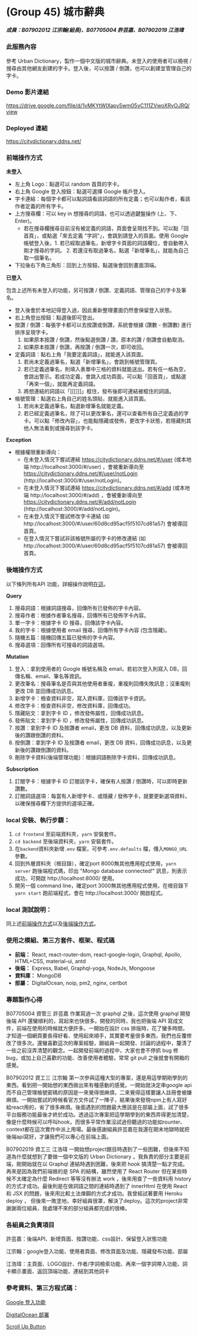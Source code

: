 #  (Group 45) 城市辭典 
##### 成員：B07902012 江宗翰(組長)、B07705004 許芸嘉、B07902019 江浩瑋


### 此服務內容
參考 Urban Dictionary，製作一個中文版的城市辭典。未登入的使用者可以檢視 / 搜尋由其他網友創建的字卡。登入後，可以按讚 / 倒讚，也可以創建並管理自己的字卡。

### Demo 影片連結

https://drive.google.com/file/d/1vMKYtWIXapy5wm05vC111ZVwoXRyOJRQ/view

### Deployed 連結

https://citydictionary.ddns.net/

### 前端操作方式


**未登入**

- 左上角 Logo：點選可以 random 首頁的字卡。
- 右上角 Google 登入按鈕：點選可選擇 Google 帳戶登入。
- 字卡連結：每個字卡都可以點詞語看該詞語的所有定義；也可以點作者，看該作者定義的所有字卡。
- 上方搜尋欄：可以 key in 想搜尋的詞語，也可以透過鍵盤操作 (上、下、Enter)。
    - 若在搜尋欄搜尋目前沒有被定義的詞語，頁面會呈現找不到。可以點「回首頁」，或點選「來去定義 "字詞"」，會跳到請登入的頁面。使用 Google 帳號登入後，1. 若已經取過筆名，新增字卡頁面的詞語欄位，會自動帶入剛才搜尋的字詞。 2. 若還沒有取過筆名，點選「新增筆名」，就能為自己取一個筆名。
- 下拉後右下角三角形：回到上方按鈕，點選後會回到畫面頂端。


**已登入**

包含上述所有未登入的功能，另可按讚 / 倒讚、定義詞語、管理自己的字卡及筆名。
- 登入後會於本地記得登入過，因此重新整理畫面仍然會保留登入狀態。
- 右上角登出按鈕：點選後即可登出。
- 按讚 / 倒讚：每張字卡都可以去按讚或倒讚，系統會根據 (讚數 - 倒讚數) 進行排序呈現字卡。
    1. 如果原本按讚 / 倒讚，然後點選倒讚 / 讚，原本的讚 / 倒讚會自動取消。
    2. 如果原本按讚 / 倒讚，再按讚 / 倒讚一次，即可收回。
- 定義詞語：點右上角「我要定義詞語」，就能進入該頁面。
    1. 若尚未定義過筆名，點選「新增筆名」，會跳到帳號管理頁。
    2. 若已定義過筆名，則填入表單中三格的資料就能送出。若有任一格為空，會跳出警示。若成功定義，會跳入成功頁面，可以點「回首頁」，或點選「再來一個」，就能再定義詞語。
    3. 將想連結的詞語以「[[[]]]」框住，發布後即可連結被框住的詞語。
- 帳號管理：點選右上角自己的姓名頭貼，就能進入該頁面。
    1. 若尚未定義過筆名，點選新增筆名就能定義。
    2. 若已經定義過筆名，除了可以更改筆名，還可以查看所有自己定義過的字卡。可以點「修改內容」，也能點隱藏或發佈，更改字卡狀態，若隱藏則其他人無法看到或搜尋到該字卡。

**Exception**
- 根據權限重新導向：
    - 在未登入情況下嘗試連結 https://citydictionary.ddns.net/#/user (或本地端 http://localhost:3000/#/user) ，會被重新導向至 https://citydictionary.ddns.net/#/user/notLogin  (http://localhost:3000/#/user/notLogin)。
    - 在未登入情況下嘗試連結 https://citydictionary.ddns.net/#/add (或本地端 http://localhost:3000/#/add) ，會被重新導向至 https://citydictionary.ddns.net/#/add/notLogin  (http://localhost:3000/#/add/notLogin)。
    - 在未登入情況下嘗試修改字卡連結 (如 http://localhost:3000/#/user/60d8cd95acf5f5107cd81a57) 會被導回首頁。
    - 在登入情況下嘗試非該帳號所屬的字卡的修改連結 (如 http://localhost:3000/#/user/60d8cd95acf5f5107cd81a57) 會被導回首頁。

### 後端操作方式
以下條列所有API 功能，詳細操作說明[在這](https://docs.google.com/document/d/1lYtDs9Kacavc3QcyNg4xKjY5rYqx5FDX_bUt-043AdE/edit?usp=sharing)。

**Query**
1. 搜尋詞語：根據詞語搜尋，回傳所有已發佈的字卡內容。
2. 搜尋作者：根據作者筆名搜尋，回傳所有已發佈字卡內容。
3. 單一字卡：根據字卡 ID 搜尋，回傳該字卡內容。
4. 我的字卡：根據使用者 email 搜尋，回傳所有字卡內容 (包含隱藏)。
5. 隨機五篇：隨機回傳五篇已發佈的字卡內容。
6. 搜尋選項：回傳所有可搜尋的詞語選項。
   
**Mutation**
1. 登入：拿到使用者的 Google 帳號名稱及 email，若初次登入則寫入 DB，回傳名稱、email、筆名等資訊。
2. 更改筆名：搜尋筆名是否與其他使用者重複，重複則回傳失敗訊息；沒重複則更改 DB 並回傳成功訊息。
3. 新增字卡：檢查資料非空，寫入資料庫，回傳該字卡資訊。
4. 修改字卡：檢查資料非空，修改資料庫，回傳成功。
5. 隱藏貼文：拿到字卡 ID ，修改發佈屬性，回傳成功訊息。
6. 發佈貼文：拿到字卡 ID ，修改發佈屬性，回傳成功訊息。
7. 按讚：拿到字卡 ID 及按讚者 email，更改 DB 資料，回傳成功訊息，以及更新後的讚跟倒讚的資料。
8. 按倒讚：拿到字卡 ID 及按讚者 email，更改 DB 資料，回傳成功訊息，以及更新後的讚跟倒讚的資料。
9. 刪除字卡資料(後端管理功能)：根據詞語刪除字卡資料，回傳成功訊息。

**Subscription**
1. 訂閱字卡：根據字卡 ID 訂閱該字卡，確保有人按讚 / 倒讚時，可以即時更新讚數。
2. 訂閱詞語選項：每當有人新增字卡、或隱藏 / 發佈字卡，就要更新選項資料，以確保搜尋欄下方提供的選項正確。

### **local 安裝、執行步驟：**

1. `cd frontend` 至前端資料夾，`yarn` 安裝套件。
2. `cd backend` 至後端資料夾，`yarn` 安裝套件。
3. 在`backend`資料夾新增`.env` 檔案，可參考`.env.defaults` 檔，傳入`MONGO_URL` 參數。
4. 回到外層資料夾（根目錄），確定port 8000無其他應用程式使用，`yarn server` 跑後端程式碼，印出 "Mongo database connected!" 訊息，則表示成功，可開啟 http://localhost:8000/ 使用。
5. 開另一個 command line，確定port 3000無其他應用程式使用，在根目錄下`yarn start` 跑前端程式，會在 http://localhost:3000/ 開啟程式。


### local 測試說明：
同上述[前端操作方式](#前端操作方式)以及[後端操作方式](#後端操作方式)。

### 使用之模組、第三方套件、框架、程式碼
- **前端：** React, react-router-dom, react-google-login, Graphql, Apollo, HTML+CSS, material-ui, antd
- **後端：** Express, Babel, Graphql-yoga, NodeJs, Mongoose
- **資料庫：** MongoDB
- **部屬：** DigitalOcean, noip, pm2, nginx, certbot


### 專題製作心得

B07705004 資管三 許芸嘉
作業寫過一次 graphql 之後，這次使用 graphql 開發後端 API 還蠻順利的，寫起來也快很多。開發的同時，我也把後端 API 寫成文件，前端在使用的時候就方便許多。一開始在設計 css 排版時，花了蠻多時間，才知道一個網頁要長得好看、使用起來順手，其實要考量很多東西，我們也反覆修改了很多次。還蠻喜歡這次的專案經驗，跟組員一起開發、討論的過程中，釐清了一些之前沒弄清楚的觀念。一起開發前端的過程中，大家也會不停抓 bug 修 bug，或加上自己喜歡的功能、改善使用者體驗，常常 git pull 之後就會有開箱的感覺。

B07902012 資工三 江宗翰
第一次參與這種大型的專案，還是用這學期剛學到的東西。看到把一開始想的東西做出來有種感動的感覺。一開始就決定串google api而不自己管理帳號密碼的原因是一來覺得很麻煩，二來覺得這樣要讓人註冊會被嫌麻煩。一開始嘗試的時候看官方文件試了一陣子，結果後來發現npm上有人寫好給react用的，省了很多麻煩。後面遇到的問題最大應該是在部屬上面，試了很多平台服務功能最後才終於成功。透過這次專案把這學期學到的東西弄得更加清楚，像是什麼時候可以呼叫hook，而很多平常作業沒試過但聽過的功能如rounter、context都在這次實作中派上用場。最後感謝組員許芸嘉在我還在期末地獄時就把後端api寫好，才讓我們可以專心在前端上面。

B07902019 資工三 江浩瑋
一開始想project題目時遇到了一些困難，但後來不知道為什麼就想到了要做一個中文版的 Urban Dictionary 。我負責的部分主要是前端，剛開始就在以 Graphql 連結時遇到困難，後來把 hook 搞清楚一點才完成。再來是因為我們前端做的是 SPA 的結構，雖然使用了 React Router 但在某些時候不太確定為什麼 Redirect 等等沒有辦法 work ，後來用查了一些資料用 history 的方式才成功。最後則是在做詞語之間的連結時遇到了 innerHtml 在使用 React 和 JSX 的問題，後來用比較土法煉鋼的方式才成功。我曾經試著要用 Heroku deploy ， 但後來一敗塗地，幸好組員很罩，解決了deploy。這次的project非常謝謝兩位組員，我處理不來的部分組員都完成的很棒。


### 各組員之負責項目

許芸嘉：後端API、新增頁面、按讚功能、css設計、保留登入狀態功能

江宗翰：google登入功能、使用者頁面、修改頁面及功能、隱藏發布功能、部屬

江浩瑋：主頁面、LOGO設計、作者/字詞檢索功能、再來一個字詞帶入功能、詞卡顯示畫面、返回頂端功能、連結到其他詞卡



### 參考資料、第三方程式碼：
[Google 登入功能](https://zoejoyuliao.medium.com/add-google-sign-in-and-sign-out-to-your-react-app-and-get-the-accesstoken-2ee16bfd8297)

[DigitalOcean 部署](https://dev.to/zeeshanhshaheen/how-to-deploy-react-js-and-nodejs-app-on-a-single-digitalocean-droplet-using-nginx-1pcl)

[Scroll Up Button](https://www.geeksforgeeks.org/how-to-create-a-scroll-to-top-button-in-react-js/)
